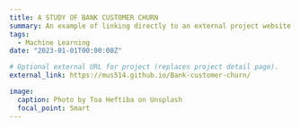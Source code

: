 ```yaml
---
title: A STUDY OF BANK CUSTOMER CHURN
summary: An example of linking directly to an external project website using `external_link`.
tags:
  - Machine Learning
date: "2023-01-01T00:00:00Z"

# Optional external URL for project (replaces project detail page).
external_link: https://mus514.github.io/Bank-customer-churn/

image:
  caption: Photo by Toa Heftiba on Unsplash
  focal_point: Smart
---
```

